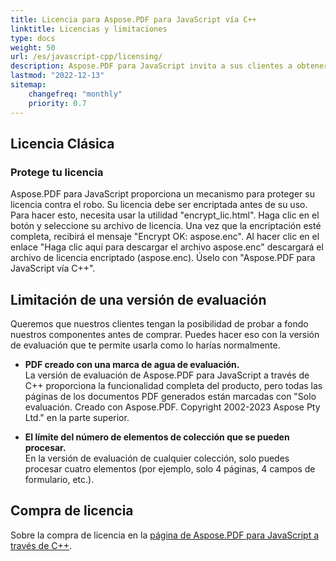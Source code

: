 ```yaml
---
title: Licencia para Aspose.PDF para JavaScript vía C++
linktitle: Licencias y limitaciones
type: docs
weight: 50
url: /es/javascript-cpp/licensing/
description: Aspose.PDF para JavaScript invita a sus clientes a obtener una licencia Clásica y una Licencia Medida. Así como usar una licencia limitada para explorar mejor el producto.
lastmod: "2022-12-13"
sitemap:
    changefreq: "monthly"
    priority: 0.7
---
```

## Licencia Clásica

### Protege tu licencia

Aspose.PDF para JavaScript proporciona un mecanismo para proteger su licencia contra el robo. Su licencia debe ser encriptada antes de su uso. Para hacer esto, necesita usar la utilidad "encrypt_lic.html". Haga clic en el botón y seleccione su archivo de licencia. Una vez que la encriptación esté completa, recibirá el mensaje "Encrypt OK: aspose.enc". Al hacer clic en el enlace "Haga clic aquí para descargar el archivo aspose.enc" descargará el archivo de licencia encriptado (aspose.enc). Úselo con "Aspose.PDF para JavaScript vía C++".

## Limitación de una versión de evaluación

Queremos que nuestros clientes tengan la posibilidad de probar a fondo nuestros componentes antes de comprar.
  Puedes hacer eso con la versión de evaluación que te permite usarla como lo harías normalmente.

- **PDF creado con una marca de agua de evaluación.**  
La versión de evaluación de Aspose.PDF para JavaScript a través de C++ proporciona la funcionalidad completa del producto, pero todas las páginas de los documentos PDF generados están marcadas con "Solo evaluación. Creado con Aspose.PDF. Copyright 2002-2023 Aspose Pty Ltd." en la parte superior.

- **El límite del número de elementos de colección que se pueden procesar.**  
En la versión de evaluación de cualquier colección, solo puedes procesar cuatro elementos (por ejemplo, solo 4 páginas, 4 campos de formulario, etc.).

## Compra de licencia

Sobre la compra de licencia en la [página de Aspose.PDF para JavaScript a través de C++](https://products.aspose.com/pdf/javascript-cpp/).